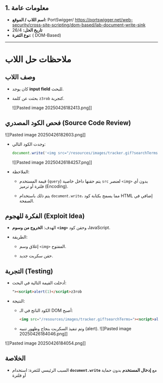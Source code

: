 ## 1. معلومات عامة

- **اسم اللاب / الموقع:** PortSwigger/ https://portswigger.net/web-security/cross-site-scripting/dom-based/lab-document-write-sink
- **تاريخ الحل:** 26/4
- **نوع الثغرة:** ( DOM-Based)
---
# ملاحظات حل اللاب

## وصف اللاب

- كان يوجد **input field** للبحث.
    
- بحثت عن كلمة `z3rob` كتجربة.

    ![[Pasted image 20250426182413.png]]

## فحص الكود المصدري (Source Code Review)
![[Pasted image 20250426182603.png]]
- وجدت الكود التالي:
    
    ```javascript
    document.write('<img src="/resources/images/tracker.gif?searchTerms='+query+'">');
    ```
    
    ![[Pasted image 20250426184257.png]]
- الملاحظة:
    
    - قيمة المستخدم (`query`) يتم حقنها داخل خاصية `src` لعنصر `<img>` بدون أي فلترة أو ترميز (Encoding).
        
    - يتم ذلك باستخدام `document.write`، مما يسمح بكتابة كود HTML إضافي في الصفحة.
        

## الفكرة للهجوم (Exploit Idea)

- الهدف: **الخروج من وسوم `<img>`** وحقن كود JavaScript.
    
- الطريقة:
    
    - إغلاق وسم `<img>` المفتوح.
        
    - حقن سكربت جديد.
        

## التجربة (Testing)

- أدخلت القيمة التالية في البحث:
    
    ```html
    "><script>alert(1)</script>z3rob
    ```
    
- النتيجة:
    
    - الكود الناتج في الـ DOM أصبح:
        
        ```html
        <img src="/resources/images/tracker.gif?searchTerms="><script>alert(1)</script>z3rob">
        ```
        
    - وتم تنفيذ السكربت بنجاح وظهور تنبيه (alert).
        ![[Pasted image 20250426184046.png]]

![[Pasted image 20250426184054.png]]

## الخلاصة

- السبب الرئيسي للثغرة: استخدام **`document.write`** مع **إدخال المستخدم** بدون حماية أو فلترة